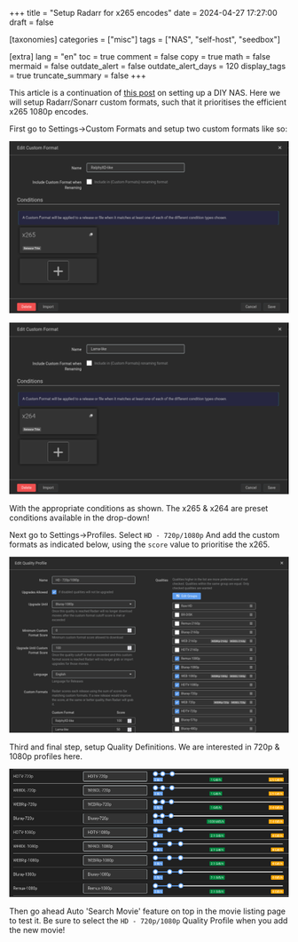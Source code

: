 +++
title = "Setup Radarr for x265 encodes"
date = 2024-04-27 17:27:00
draft = false

[taxonomies]
categories = ["misc"]
tags = ["NAS", "self-host", "seedbox"]

[extra]
lang = "en"
toc = true
comment = false
copy = true
math = false
mermaid = false
outdate_alert = false
outdate_alert_days = 120
display_tags = true
truncate_summary = false
+++

This article is a continuation of [this post](@/blog/diy_nas.md) on setting up a DIY NAS. Here we will setup Radarr/Sonarr custom formats, such that it prioritises the efficient x265 1080p encodes.

First go to Settings->Custom Formats and setup two custom formats like so:

![RalphyXD-like](/img/RalphyXD-like.png)

![Lama-like](/img/Lama-like.png)

With the appropriate conditions as shown. The x265 & x264 are preset conditions available in the drop-down!

Next go to Settings->Profiles. Select `HD - 720p/1080p` And add the custom formats as indicated below, using the `score` value to prioritise the x265.

![720p/1080p quality profile](/img/720p_1080p-quality-profile.png)

Third and final step, setup Quality Definitions. We are interested in 720p & 1080p profiles here.

![Quality Slider](/img/quality-slider.png)


Then go ahead Auto 'Search Movie' feature on top in the movie listing page to test it. Be sure to select the `HD - 720p/1080p` Quality Profile when you add the new movie!

